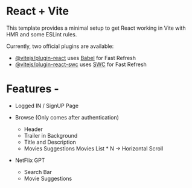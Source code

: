 # React + Vite

This template provides a minimal setup to get React working in Vite with HMR and some ESLint rules.

Currently, two official plugins are available:

- [@vitejs/plugin-react](https://github.com/vitejs/vite-plugin-react/blob/main/packages/plugin-react/README.md) uses [Babel](https://babeljs.io/) for Fast Refresh
- [@vitejs/plugin-react-swc](https://github.com/vitejs/vite-plugin-react-swc) uses [SWC](https://swc.rs/) for Fast Refresh

# Features - 
- Logged IN / SignUP Page 
- Browse (Only comes after authentication)
    - Header
    - Trailer in Background 
    - Title and Description
    - Movies Suggestions
        Movies List * N -> Horizontal Scroll

- NetFlix GPT 
    - Search Bar 
    - Movie Suggestions